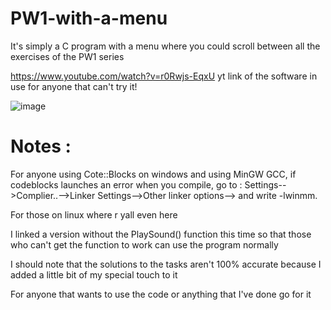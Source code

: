 # PW1-with-a-menu
It's simply a C program with a menu where you could scroll between all the exercises of the PW1 series

https://www.youtube.com/watch?v=r0Rwjs-EqxU yt link of the software in use for anyone that can't try it!

![image](https://github.com/user-attachments/assets/baadb4b7-db5c-4c25-ad85-79af8e053f68)

# Notes :
For anyone using Cote::Blocks on windows and using MinGW GCC, if codeblocks launches an error when you compile, go to : Settings-->Complier..-->Linker Settings-->Other linker options--> and write -lwinmm.

For those on linux where r yall even here

I linked a version without the PlaySound() function this time so that those who can't get the function to work can use the program normally

I should note that the solutions to the tasks aren't 100% accurate because I added a little bit of my special touch to it

For anyone that wants to use the code or anything that I've done go for it
